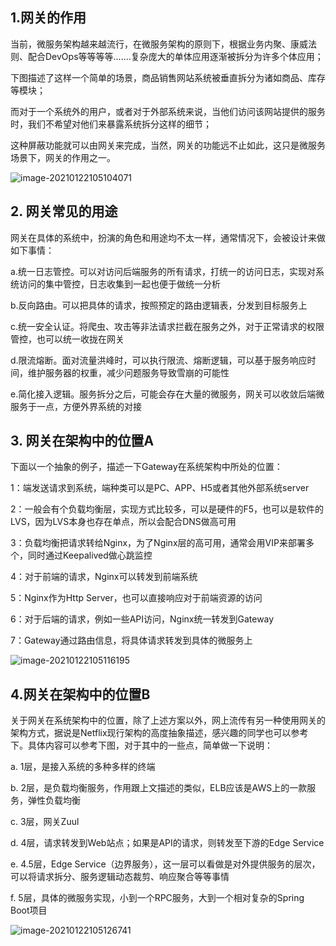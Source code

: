 

## 1.网关的作用

当前，微服务架构越来越流行，在微服务架构的原则下，根据业务内聚、康威法则、配合DevOps等等等等.......复杂庞大的单体应用逐渐被拆分为许多个体应用；

下图描述了这样一个简单的场景，商品销售网站系统被垂直拆分为诸如商品、库存等模块；

而对于一个系统外的用户，或者对于外部系统来说，当他们访问该网站提供的服务时，我们不希望对他们来暴露系统拆分这样的细节；

这种屏蔽功能就可以由网关来完成，当然，网关的功能远不止如此，这只是微服务场景下，网关的作用之一。

![image-20210122105104071](D:\Notes\Java\Gateway\Untitled.resource\image-20210122105104071.png)

## 2. 网关常见的用途

网关在具体的系统中，扮演的角色和用途均不太一样，通常情况下，会被设计来做如下事情：

a.统一日志管控。可以对访问后端服务的所有请求，打统一的访问日志，实现对系统访问的集中管控，日志收集到一起也便于做统一分析

b.反向路由。可以把具体的请求，按照预定的路由逻辑表，分发到目标服务上

c.统一安全认证。将爬虫、攻击等非法请求拦截在服务之外，对于正常请求的权限管控，也可以统一收拢在网关

d.限流熔断。面对流量洪峰时，可以执行限流、熔断逻辑，可以基于服务响应时间，维护服务器的权重，减少问题服务导致雪崩的可能性

e.简化接入逻辑。服务拆分之后，可能会存在大量的微服务，网关可以收敛后端微服务于一点，方便外界系统的对接

## 3. 网关在架构中的位置A

下面以一个抽象的例子，描述一下Gateway在系统架构中所处的位置：

1：端发送请求到系统，端种类可以是PC、APP、H5或者其他外部系统server

2：一般会有个负载均衡层，实现方式比较多，可以是硬件的F5，也可以是软件的LVS，因为LVS本身也存在单点，所以会配合DNS做高可用

3：负载均衡把请求转给Nginx，为了Nginx层的高可用，通常会用VIP来部署多个，同时通过Keepalived做心跳监控

4：对于前端的请求，Nginx可以转发到前端系统

5：Nginx作为Http Server，也可以直接响应对于前端资源的访问

6：对于后端的请求，例如一些API访问，Nginx统一转发到Gateway

7：Gateway通过路由信息，将具体请求转发到具体的微服务上

![image-20210122105116195](D:\Notes\Java\Gateway\Untitled.resource\image-20210122105116195.png)

## 4.网关在架构中的位置B

关于网关在系统架构中的位置，除了上述方案以外，网上流传有另一种使用网关的架构方式，据说是Netflix现行架构的高度抽象描述，感兴趣的同学也可以参考下。具体内容可以参考下图，对于其中的一些点，简单做一下说明：

a. 1层，是接入系统的多种多样的终端

b. 2层，是负载均衡服务，作用跟上文描述的类似，ELB应该是AWS上的一款服务，弹性负载均衡

c. 3层，网关Zuul

d. 4层，请求转发到Web站点；如果是API的请求，则转发至下游的Edge Service

e. 4.5层，Edge Service（边界服务），这一层可以看做是对外提供服务的层次，可以将请求拆分、服务逻辑动态裁剪、响应聚合等等事情

f. 5层，具体的微服务实现，小到一个RPC服务，大到一个相对复杂的Spring Boot项目

![image-20210122105126741](D:\Notes\Java\Gateway\Untitled.resource\image-20210122105126741.png)

 